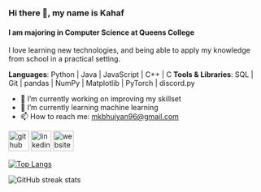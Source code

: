 ### Hi there 👋, my name is Kahaf
#### I am majoring in Computer Science at Queens College
I love learning new technologies, and being able to apply my knowledge from school in a practical setting.

**Languages**: Python | Java | JavaScript | C++ | C
**Tools & Libraries**: SQL | Git | pandas | NumPy | Matplotlib | PyTorch | discord.py

- 🔭 I’m currently working on improving my skillset 
- 🌱 I’m currently learning machine learning 
- 📫 How to reach me: mkbhuiyan96@gmail.com 


[<img src='https://cdn.jsdelivr.net/npm/simple-icons@3.0.1/icons/github.svg' alt='github' height='40'>](https://github.com/mkbhuiyan96)  [<img src='https://cdn.jsdelivr.net/npm/simple-icons@3.0.1/icons/linkedin.svg' alt='linkedin' height='40'>](https://www.linkedin.com/in/mkbhuiyan96/)  [<img src='https://cdn.jsdelivr.net/npm/simple-icons@3.0.1/icons/icloud.svg' alt='website' height='40'>](https://mkbhuiyan96.github.io/)  

[![Top Langs](https://github-readme-stats.vercel.app/api/top-langs/?username=mkbhuiyan96)](https://github.com/anuraghazra/github-readme-stats)

![GitHub streak stats](https://streak-stats.demolab.com/?user=mkbhuiyan96)  


<!--
**mkbhuiyan96/mkbhuiyan96** is a ✨ _special_ ✨ repository because its `README.md` (this file) appears on your GitHub profile.

Here are some ideas to get you started:

- 🔭 I’m currently working on ...
- 🌱 I’m currently learning ...
- 👯 I’m looking to collaborate on ...
- 🤔 I’m looking for help with ...
- 💬 Ask me about ...
- 📫 How to reach me: ...
- 😄 Pronouns: ...
- ⚡ Fun fact: ...
![I am majoring in Computer Science at Queens College](https://media.licdn.com/dms/image/D4E16AQHwe5S4XY4z8w/profile-displaybackgroundimage-shrink_350_1400/0/1700597195097?e=1706140800&v=beta&t=h6q2DmnG9QKyKH9XCT_2PyAJtJJ1lFdCPDDzxDxMxyA)
-->
